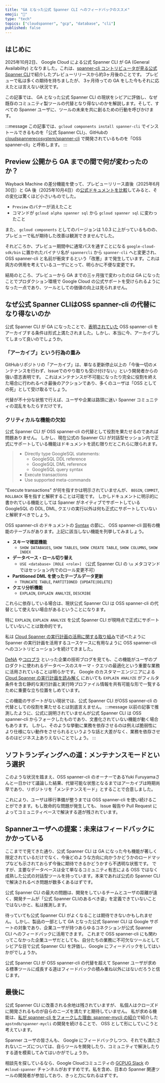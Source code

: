 ```yaml
---
title: "GA となった公式 Spanner CLI へのフィードバックのススメ"
emoji: "🤔"
type: "tech"
topics: ["cloudspanner", "gcp", "database", "cli"]
published: false
---
```


## はじめに

2025年10月2日、 Google Cloud による公式 Spanner CLI が GA (General Availability) となりました。これは、[spanner-cli コントリビュータが見る公式 Spanner CLI](https://zenn.dev/apstndb/articles/spanner-cli-contributor-perspective)で紹介したプレビューリリースから約3ヶ月後のことです。
プレビューで私は多くの期待を持ちましたが、 3ヶ月待っての GA をした今もそれに応えたとは言えない状況です。

この記事では、 GA となった公式 Spanner CLI の現状をシビアに評価し、なぜ既存のコミュニティ製ツールの代替となり得ないのかを解説します。そして、すべての Spanner ユーザに、ツールの未来を共に創るための行動を呼びかけます。

:::message
この記事では、`gcloud components install spanner-cli` でインストールできるものを「公式 Spanner CLI」、GitHubの [cloudspannerecosystem/spanner-cli](https://github.com/cloudspannerecosystem/spanner-cli) で開発されているものを「OSS spanner-cli」と呼称します。
:::

## Preview 公開から GA までの間で何が変わったのか？

Wayback Machine の差分機能を使って、プレビューリリース直後（2025年6月30日）と GA 後（2025年10月4日）の[公式ドキュメントを比較](https://web.archive.org/web/diff/20250630072356/20251004090833/https://cloud.google.com/spanner/docs/spanner-cli)してみると、その変化は驚くほど小さいものでした。

- `Preview` のバナーが消えたこと
- コマンドが `gcloud alpha spanner sql` から `gcloud spanner sql` に変わったこと

また、 `gcloud components` としてのバージョンは 1.0.3 に上がっているものの、プレビューで私が期待した改善は観測できませんでした。

それどころか、プレビュー期間中に通常パスを通すことになる `google-cloud-sdk/bin` に置かれたバイナリ名が `spannercli` から `spanner-cli` へと変更され、 OSS spanner-cli と名前が衝突するという「改悪」まで発生しています。これは両方の併用を考えているユーザにとって、明らかに不便な変更です。

結局のところ、プレビューから GA までの三ヶ月強で変わったのは GA になったことでプロダクション環境で Google Cloud の公式サポートを受けられるようになった一点であり、ツールとしての価値の向上は見られません。

## なぜ公式 Spanner CLIはOSS spanner-cli の代替になり得ないのか

公式 Spanner CLI が GA になったことで、[表明されていた](https://zenn.dev/apstndb/articles/spanner-cli-contributor-perspective#%E8%AC%9D%E8%BE%9E) OSS spanner-cli をアーカイブする条件は形式上満たされました。しかし、本当に今、アーカイブしてしまって良いのでしょうか。

### 「アーカイブ」という行為の重み

GitHubリポジトリの「アーカイブ」は、単なる更新停止以上の「今後一切のメンテナンスを行わず、Issueでのやり取りも受け付けない」という開発者からの強い意志表明です。
これはメンテナンスが不可能になったり完全に役割を終えた場合に行われるべき最後のアクションであり、多くのユーザは「OSS としての死」として受け取るでしょう。

代替が不十分な状態で行えば、ユーザや企業は路頭に迷い Spanner コミュニティの混乱をもたらすだけです。

### クリティカルな機能の欠如

公式 Spanner CLI が OSS spanner-cli の代替として役割を果たせるのであれば問題ありません。
しかし、現在公式の Spanner CLI が対話型セッション内で正式にサポートしている機能はドキュメントを読む限りだとこれらに限られます。

> - Directly type GoogleSQL statements:
>   - GoogleSQL DDL reference
>   - GoogleSQL DML reference
>   - GoogleSQL query syntax
> - Execute transactions
> - Use supported meta-commands

"Execute transactions" が何を指すかは明示されていませんが、 `BEGIN`, `COMMIT`, `ROLLBACK` 等を指すと解釈することは可能です。
しかしドキュメントに明示的に書かれている機能としては Spanner がネイティブでサポートしている GoogleSQL の DDL, DML, クエリの実行以外は何も正式にサポートしていないと解釈すべきでしょう。

OSS spanner-cli のドキュメントの [Syntax](https://github.com/cloudspannerecosystem/spanner-cli?tab=readme-ov-file#syntax) の節に、 OSS spanner-cli 固有の機能のテーブルがあります。上記に該当しない機能を列挙してみましょう。

- **スキーマ確認機能**                                                                      
    - `SHOW DATABASES`, `SHOW TABLES`, `SHOW CREATE TABLE`, `SHOW COLUMNS`, `SHOW INDEX`   
- **データベース・ロール切り替え**                                  
    - `USE <database> [ROLE <role>]` （公式 Spanner CLI の `\u` メタコマンドではセッション内でのロール変更不可）
- **Partitioned DML を使ったテーブルデータ更新**
    - `TRUNCATE TABLE`, `PARTITIONED {UPDATE|DELETE}`                                                           
- **クエリ分析機能**
    - `EXPLAIN`, `EXPLAIN ANALYZE`, `DESCRIBE`

これらに依存している場合は、現状公式 Spanner CLI は OSS spanner-cli の代替として使えない場合があるということになります。

特に `EXPLAIN`, `EXPLAIN ANALYZE` を公式 Spanner CLI が現時点で正式にサポートしていないことは致命的です。

私は [Cloud Spanner の実行計画の活用に関する取り組み](https://engineering.mercari.com/blog/entry/20201210-cloud-spanner-query-plan/)で述べたように Spanner の実行計画を活用するユースケースに有用なように OSS spanner-cli へのコントリビューションを続けてきました。

[DeNA](https://engineering.dena.com/blog/2024/05/loadtest-approach-for-large-scale-application-of-spanner/) や[コロプラ](https://blog.colopl.dev/entry/2025/05/26/110000) といった企業の技術ブログを見ても、この機能がユーザのプロダクトに使われるデータベースのスキーマ・クエリの最適化という重要な業務に活用されていることは明らかです。
Google のカスタマーエンジニアによる [Cloud Spanner の実行計画を読み解く](https://zenn.dev/google_cloud_jp/articles/726fcaf614f26e) においても `EXPLAIN ANALYZE` がフィルタ条件を含む静的な実行計画と実行時プロファイル情報を共有可能な形で一覧するために重要な立ち位置をしめています。

この機能のサポートがない現状では、公式 Spanner CLI がOSS spanner-cli の代替としての役割を果たせるとは到底言えません。
:::message
以前の記事で推測したように、公式に説明されていませんが公式 Spanner CLI は OSS spanner-cli からフォークしたものであり、文書化されていない機能が動く場合もあります。
しかし、そのような挙動に業務を依存させるのは例えば脆弱性により仕様にない動作をさせられるというような話と大差がなく、業務を依存させるのはビジネス上ありえないことでしょう。
:::

## ソフトランディングへの道：メンテナンスモードという選択


このような状況を踏まえ、OSS spanner-cli のオーナーであるYuki Furuyamaさんと一日かけて議論した結果、代替可能な状態となるまではアーカイブは時期尚早であり、リポジトリを「メンテナンスモード」とすることで合意しました。

これにより、ユーザは移行準備が整うまでは OSS spanner-cli を使い続けることができます。もし致命的な問題が発生しても、 Issue 報告や Pull Request によってコミュニティベースで解決する道が残されています。

## Spannerユーザへの提案：未来はフィードバックにかかっている

ここまでで見てきた通り、公式 Spanner CLI は GA になった今も機能が著しく限定されているだけでなく、今後どのような方向に向かうかどうかのロードマップなども示されておらず今後に期待できるかどうかすら不透明な状態です。
ですが、主要なデータベースは全て単なるコミュニティ有志による OSS ではなく成熟した公式の対話型ツールを持っています。本来であれば公式の Spanner CLI で解決されるべき問題が数多くあるはずです。

公式 Spanner CLI の最大の問題は、開発をしているチームとユーザの距離が遠く、開発チームが「公式 Spanner CLIのあるべき姿」を定義できていないことではないかと、私は推測します。

待っていても公式 Spanner CLI がよくなることは期待できないかもしれません。
しかし、製品の一部として GA となった公式 Spanner CLI は Google サポートの対象であり、企業ユーザが持つあらゆるコネクションが公式 Spanner CLI へのフィードバックに活用できます。
これまで OSS spanner-cli にも関わってこなかった企業ユーザだとしても、自分たちの業務に不可欠なツールとしてシビアな目で公式 Spanner CLI を評価し、Google にフィードバックをしてはいかがでしょうか。

公式 Spanner CLI が OSS spanner-cli の代替を超えて Spanner ユーザが求める標準ツールに成長する道はフィードバックの積み重ね以外にはないだろうと信じます。

## 最後に

公式 Spanner CLI に改善される余地は残されていますが、 私個人はクローズドに開発されるものが自らのニーズを満たすと期待していません。
私が求める機能は、[私が spanner-cli をフォークした理由: spanner-mycli の紹介](https://zenn.dev/apstndb/articles/introduce-spanner-mycli)で紹介した `apstndb/spanner-mycli` の開発を続けることで、 OSS として形にしていこうと考えています。

Spanner ユーザの皆さんも、 Google にフィードバックしつつ、それでも満たされないニーズについては、自らツールを開発したり、コミュニティで解決したりする道を模索してみてはいかがでしょうか。

相談先を探しているなら、Google Cloudコミュニティの [GCPUG Slack](https://gcpug.jp/) の `#cloud-spanner` チャンネルがおすすめです。私を含め、日本の Spanner 関連ツールの開発者が参加しており、きっと力になれるはずです。